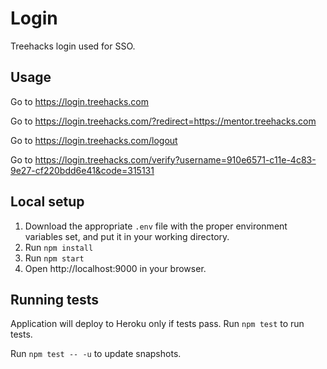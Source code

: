 # Login

Treehacks login used for SSO.

## Usage

Go to https://login.treehacks.com

Go to https://login.treehacks.com/?redirect=https://mentor.treehacks.com

Go to https://login.treehacks.com/logout

Go to https://login.treehacks.com/verify?username=910e6571-c11e-4c83-9e27-cf220bdd6e41&code=315131

## Local setup
1. Download the appropriate `.env` file with the proper environment variables set, and put it in your working directory.
1. Run `npm install`
1. Run `npm start`
1. Open http://localhost:9000 in your browser.

## Running tests
Application will deploy to Heroku only if tests pass.
Run `npm test` to run tests.

Run `npm test -- -u` to update snapshots.
